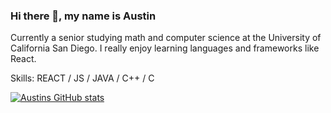 ### Hi there 👋, my name is Austin

Currently a senior studying math and computer science at the University of California San Diego. I really enjoy learning languages and frameworks like React.

Skills: REACT / JS / JAVA / C++ / C
  
[![Austins GitHub stats](https://github-readme-stats.vercel.app/api?username=asmarking)](https://github.com/asmarking/github-readme-stats)
